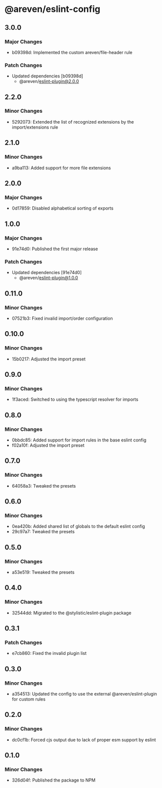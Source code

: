 # @areven/eslint-config

## 3.0.0

### Major Changes

- b09398d: Implemented the custom areven/file-header rule

### Patch Changes

- Updated dependencies [b09398d]
  - @areven/eslint-plugin@2.0.0

## 2.2.0

### Minor Changes

- 5292073: Extended the list of recognized extensions by the import/extensions rule

## 2.1.0

### Minor Changes

- a9ba113: Added support for more file extensions

## 2.0.0

### Major Changes

- 0d17859: Disabled alphabetical sorting of exports

## 1.0.0

### Major Changes

- 91e74d0: Published the first major release

### Patch Changes

- Updated dependencies [91e74d0]
  - @areven/eslint-plugin@1.0.0

## 0.11.0

### Minor Changes

- 07521b3: Fixed invalid import/order configuration

## 0.10.0

### Minor Changes

- 15b0217: Adjusted the import preset

## 0.9.0

### Minor Changes

- 1f3aced: Switched to using the typescript resolver for imports

## 0.8.0

### Minor Changes

- 0bbdc85: Added support for import rules in the base eslint config
- f02a10f: Adjusted the import preset

## 0.7.0

### Minor Changes

- 64058a3: Tweaked the presets

## 0.6.0

### Minor Changes

- 0ea420b: Added shared list of globals to the default eslint config
- 29c97a7: Tweaked the presets

## 0.5.0

### Minor Changes

- a53e519: Tweaked the presets

## 0.4.0

### Minor Changes

- 32544dd: Migrated to the @stylistic/eslint-plugin package

## 0.3.1

### Patch Changes

- e7cb860: Fixed the invalid plugin list

## 0.3.0

### Minor Changes

- a354513: Updated the config to use the external @areven/eslint-plugin for custom rules

## 0.2.0

### Minor Changes

- dc0cf1b: Forced cjs output due to lack of proper esm support by eslint

## 0.1.0

### Minor Changes

- 326d04f: Published the package to NPM
